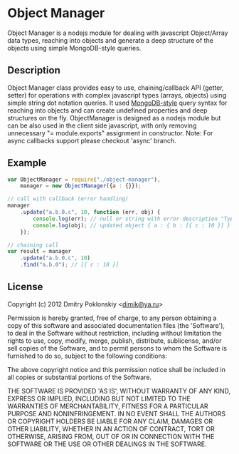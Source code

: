 Object Manager
============

Object Manager is a nodejs module for dealing with javascript Object/Array data types,
reaching into objects and generate a deep structure of the objects using simple MongoDB-style queries.

Description
------------
Object Manager class provides easy to use, chaining/callback API (getter, setter)
for operations with complex javascript types (arrays, objects) using simple string dot notation queries.
It used [MongoDB-style](http://www.mongodb.org/display/DOCS/Dot+Notation+%29Reaching+into+Objects%29) query syntax for reaching into objects and can create undefined properties
and deep structures on the fly.
ObjectManager is designed as a nodejs module but can be also used in the client side javascript,
with only removing unnecessary "= module.exports" assignment in constructor.
Note: For async callbacks support please checkout 'async' branch.

Example
------------
```javascript
var ObjectManager = require("./object-manager"),
    manager = new ObjectManager({a : {}});

// call with callback (error handling)
manager
    .update("a.b.0.c", 10, function (err, obj) {
        console.log(err); // null or string with error description "TypeError: cannot set property 'undefined' of number"
        console.log(obj); // updated object { a : { b : [{ c : 10 }] } }
    });

// chaining call
var result = manager
    .update("a.b.0.c", 10)
    .find("a.b.0"); // [{ c : 10 }]
```

License
------------
Copyright (c) 2012 Dmitry Poklonskiy &lt;dimik@ya.ru&gt;

Permission is hereby granted, free of charge, to any person obtaining
a copy of this software and associated documentation files (the
'Software'), to deal in the Software without restriction, including
without limitation the rights to use, copy, modify, merge, publish,
distribute, sublicense, and/or sell copies of the Software, and to
permit persons to whom the Software is furnished to do so, subject to
the following conditions:

The above copyright notice and this permission notice shall be
included in all copies or substantial portions of the Software.

THE SOFTWARE IS PROVIDED 'AS IS', WITHOUT WARRANTY OF ANY KIND,
EXPRESS OR IMPLIED, INCLUDING BUT NOT LIMITED TO THE WARRANTIES OF
MERCHANTABILITY, FITNESS FOR A PARTICULAR PURPOSE AND NONINFRINGEMENT.
IN NO EVENT SHALL THE AUTHORS OR COPYRIGHT HOLDERS BE LIABLE FOR ANY
CLAIM, DAMAGES OR OTHER LIABILITY, WHETHER IN AN ACTION OF CONTRACT,
TORT OR OTHERWISE, ARISING FROM, OUT OF OR IN CONNECTION WITH THE
SOFTWARE OR THE USE OR OTHER DEALINGS IN THE SOFTWARE.

